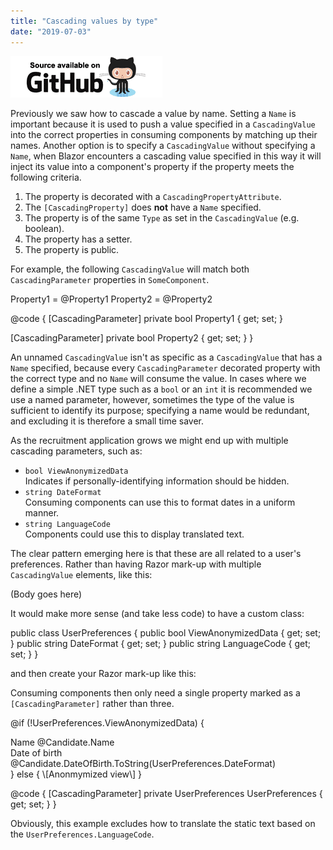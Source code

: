 ```yaml
---
title: "Cascading values by type"
date: "2019-07-03"
---
```


[![](images/SourceLink.png)](https://github.com/mrpmorris/blazor-university/tree/master/src/CascadingValues/CascadingValuesByType)

Previously we saw how to cascade a value by name. Setting a `Name` is important because it is used to push a value specified in a `CascadingValue` into the correct properties in consuming components by matching up their names. Another option is to specify a `CascadingValue` without specifying a `Name`, when Blazor encounters a cascading value specified in this way it will inject its value into a component's property if the property meets the following criteria.

1. The property is decorated with a `CascadingPropertyAttribute`.
2. The `[CascadingProperty]` does **not** have a `Name` specified.
3. The property is of the same `Type` as set in the `CascadingValue` (e.g. boolean).
4. The property has a setter.
5. The property is public.

For example, the following `CascadingValue` will match both `CascadingParameter` properties in `SomeComponent`.

<CascadingValue Value=@true>
  <SomeComponent/>
</CascadingValue>

Property1 = @Property1
Property2 = @Property2

@code
{
  \[CascadingParameter\]
  private bool Property1 { get; set; }

  \[CascadingParameter\]
  private bool Property2 { get; set; }
}

An unnamed `CascadingValue` isn't as specific as a `CascadingValue` that has a `Name` specified, because every `CascadingParameter` decorated property with the correct type and no `Name` will consume the value. In cases where we define a simple .NET type such as a `bool` or an `int` it is recommended we use a named parameter, however, sometimes the type of the value is sufficient to identify its purpose; specifying a name would be redundant, and excluding it is therefore a small time saver.

As the recruitment application grows we might end up with multiple cascading parameters, such as:

- `bool ViewAnonymizedData`  
    Indicates if personally-identifying information should be hidden.
- `string DateFormat`  
    Consuming components can use this to format dates in a uniform manner.
- `string LanguageCode`  
    Components could use this to display translated text.

The clear pattern emerging here is that these are all related to a user's preferences. Rather than having Razor mark-up with multiple `CascadingValue` elements, like this:

<CascadingValue Name="ViewAnonymizedData" Value=@ViewAnonymizedData>
  <CascadingValue Name="DateFormat" Value=@DateFormat>
    <CascadingValue Name="LanguageCode" Value=@LanguageCode>
      (Body goes here)
    </CascadingValue>
  </CascadingValue>
</CascadingValue>

It would make more sense (and take less code) to have a custom class:

public class UserPreferences
{
  public bool ViewAnonymizedData { get; set; }
  public string DateFormat { get; set; }
  public string LanguageCode { get; set; }
}

and then create your Razor mark-up like this:

<CascadingValue Value=@UserPreferences>
</CascadingValue>

Consuming components then only need a single property marked as a `[CascadingParameter]` rather than three.

@if (!UserPreferences.ViewAnonymizedData)
{
  <div>
    <span>Name</span> @Candidate.Name
  </div>
  <div>
    <span>Date of birth</span> @Candidate.DateOfBirth.ToString(UserPreferences.DateFormat)
  </div>
  <ViewAddress Address=@Candidate.Address/>
}
else
{
  <span>\[Anonmymized view\]</span>
}

@code
{
  \[CascadingParameter\]
  private UserPreferences UserPreferences { get; set; }
}

Obviously, this example excludes how to translate the static text based on the `UserPreferences.LanguageCode`.

